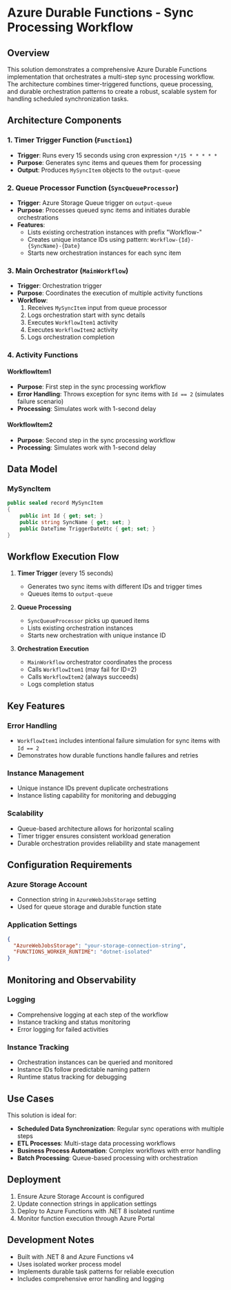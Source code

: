 # Azure Durable Functions - Sync Processing Workflow

## Overview

This solution demonstrates a comprehensive Azure Durable Functions implementation that orchestrates a multi-step sync processing workflow. The architecture combines timer-triggered functions, queue processing, and durable orchestration patterns to create a robust, scalable system for handling scheduled synchronization tasks.

## Architecture Components

### 1. Timer Trigger Function (`Function1`)
- **Trigger**: Runs every 15 seconds using cron expression `*/15 * * * * *`
- **Purpose**: Generates sync items and queues them for processing
- **Output**: Produces `MySyncItem` objects to the `output-queue`

### 2. Queue Processor Function (`SyncQueueProcessor`)
- **Trigger**: Azure Storage Queue trigger on `output-queue`
- **Purpose**: Processes queued sync items and initiates durable orchestrations
- **Features**:
  - Lists existing orchestration instances with prefix "Workflow-"
  - Creates unique instance IDs using pattern: `Workflow-{Id}-{SyncName}-{Date}`
  - Starts new orchestration instances for each sync item

### 3. Main Orchestrator (`MainWorkflow`)
- **Trigger**: Orchestration trigger
- **Purpose**: Coordinates the execution of multiple activity functions
- **Workflow**:
  1. Receives `MySyncItem` input from queue processor
  2. Logs orchestration start with sync details
  3. Executes `WorkflowItem1` activity
  4. Executes `WorkflowItem2` activity
  5. Logs orchestration completion

### 4. Activity Functions

#### WorkflowItem1
- **Purpose**: First step in the sync processing workflow
- **Error Handling**: Throws exception for sync items with `Id == 2` (simulates failure scenario)
- **Processing**: Simulates work with 1-second delay

#### WorkflowItem2
- **Purpose**: Second step in the sync processing workflow
- **Processing**: Simulates work with 1-second delay

## Data Model

### MySyncItem
```csharp
public sealed record MySyncItem
{
    public int Id { get; set; }
    public string SyncName { get; set; }
    public DateTime TriggerDateUtc { get; set; }
}
```

## Workflow Execution Flow

1. **Timer Trigger** (every 15 seconds)
   - Generates two sync items with different IDs and trigger times
   - Queues items to `output-queue`

2. **Queue Processing**
   - `SyncQueueProcessor` picks up queued items
   - Lists existing orchestration instances
   - Starts new orchestration with unique instance ID

3. **Orchestration Execution**
   - `MainWorkflow` orchestrator coordinates the process
   - Calls `WorkflowItem1` (may fail for ID=2)
   - Calls `WorkflowItem2` (always succeeds)
   - Logs completion status

## Key Features

### Error Handling
- `WorkflowItem1` includes intentional failure simulation for sync items with `Id == 2`
- Demonstrates how durable functions handle failures and retries

### Instance Management
- Unique instance IDs prevent duplicate orchestrations
- Instance listing capability for monitoring and debugging

### Scalability
- Queue-based architecture allows for horizontal scaling
- Timer trigger ensures consistent workload generation
- Durable orchestration provides reliability and state management

## Configuration Requirements

### Azure Storage Account
- Connection string in `AzureWebJobsStorage` setting
- Used for queue storage and durable function state

### Application Settings
```json
{
  "AzureWebJobsStorage": "your-storage-connection-string",
  "FUNCTIONS_WORKER_RUNTIME": "dotnet-isolated"
}
```

## Monitoring and Observability

### Logging
- Comprehensive logging at each step of the workflow
- Instance tracking and status monitoring
- Error logging for failed activities

### Instance Tracking
- Orchestration instances can be queried and monitored
- Instance IDs follow predictable naming pattern
- Runtime status tracking for debugging

## Use Cases

This solution is ideal for:
- **Scheduled Data Synchronization**: Regular sync operations with multiple steps
- **ETL Processes**: Multi-stage data processing workflows
- **Business Process Automation**: Complex workflows with error handling
- **Batch Processing**: Queue-based processing with orchestration

## Deployment

1. Ensure Azure Storage Account is configured
2. Update connection strings in application settings
3. Deploy to Azure Functions with .NET 8 isolated runtime
4. Monitor function execution through Azure Portal

## Development Notes

- Built with .NET 8 and Azure Functions v4
- Uses isolated worker process model
- Implements durable task patterns for reliable execution
- Includes comprehensive error handling and logging